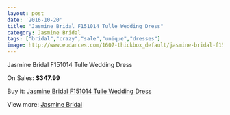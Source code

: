 ```yaml
---
layout: post
date: '2016-10-20'
title: "Jasmine Bridal F151014 Tulle Wedding Dress"
category: Jasmine Bridal
tags: ["bridal","crazy","sale","unique","dresses"]
image: http://www.eudances.com/1607-thickbox_default/jasmine-bridal-f151014-tulle-wedding-dress.jpg
---
```

Jasmine Bridal F151014 Tulle Wedding Dress

On Sales: **$347.99**
<a href="https://www.eudances.com/en/jasmine-bridal/572-jasmine-bridal-f151014-tulle-wedding-dress.html"><amp-img layout="responsive" width="600" height="600" src="//www.eudances.com/1607-thickbox_default/jasmine-bridal-f151014-tulle-wedding-dress.jpg" alt="Jasmine Bridal F151014 Tulle Wedding Dress 0" /></a>
<a href="https://www.eudances.com/en/jasmine-bridal/572-jasmine-bridal-f151014-tulle-wedding-dress.html"><amp-img layout="responsive" width="600" height="600" src="//www.eudances.com/1608-thickbox_default/jasmine-bridal-f151014-tulle-wedding-dress.jpg" alt="Jasmine Bridal F151014 Tulle Wedding Dress 1" /></a>

Buy it: [Jasmine Bridal F151014 Tulle Wedding Dress](https://www.eudances.com/en/jasmine-bridal/572-jasmine-bridal-f151014-tulle-wedding-dress.html "Jasmine Bridal F151014 Tulle Wedding Dress")

View more: [Jasmine Bridal](https://www.eudances.com/en/6-jasmine-bridal "Jasmine Bridal")